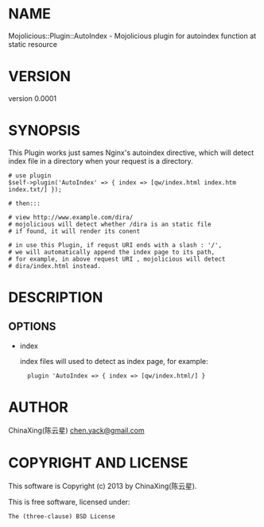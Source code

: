 # NAME

Mojolicious::Plugin::AutoIndex - Mojolicious plugin for autoindex function at static resource

# VERSION

version 0.0001

# SYNOPSIS

This Plugin works just sames Nginx's autoindex directive, which will detect index file in a directory when your request is a directory.

    # use plugin
    $self->plugin('AutoIndex' => { index => [qw/index.html index.htm index.txt/] });

    # then:::

    # view http://www.example.com/dira/
    # mojolicious will detect whether /dira is an static file
    # if found, it will render its conent

    # in use this Plugin, if requst URI ends with a slash : '/',
    # we will automatically append the index page to its path,
    # for example, in above request URI , mojolicious will detect
    # dira/index.html instead.

# DESCRIPTION

## OPTIONS

- index

    index files will used to detect as index page, for example:

        plugin 'AutoIndex => { index => [qw/index.html/] }

# AUTHOR

ChinaXing(陈云星) <chen.yack@gmail.com>

# COPYRIGHT AND LICENSE

This software is Copyright (c) 2013 by ChinaXing(陈云星).

This is free software, licensed under:

    The (three-clause) BSD License
